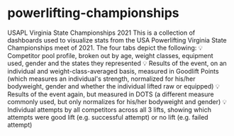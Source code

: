 # powerlifting-championships
USAPL Virginia State Championships 2021
This is a collection of dashboards used to visualize stats from the USA Powerlifting Virginia State Championships meet of 2021.
The four tabs depict the following:
  💡 Competitor pool profile, broken out by age, weight classes, equipment used, gender and the states they represented
  💡 Results of the event, on an individual and weight-class-averaged basis, measured in Goodlift Points (which measures an individual's strength, normalized for his/her bodyweight, gender and whether the individual lifted raw or equipped)
  💡 Results of the event again, but measured in DOTS (a different measure commonly used, but only normalizes for his/her bodyweight and gender)
  💡 Individual attempts by all competitors across all 3 lifts, showing which attempts were good lift (e.g. successful attempt) or no lift (e.g. failed attempt)
